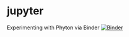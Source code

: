 # jupyter
Experimenting with Phyton via Binder
[![Binder](https://mybinder.org/badge_logo.svg)](https://mybinder.org/v2/gh/schutge/jupyter/HEAD?urlpath=lab)
